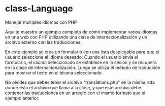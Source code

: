 # class-Language
Manejar multiples idiomas con PHP

Aquí te muestro un ejemplo completo de cómo implementar varios idiomas en una web con PHP utilizando una clase de internacionalización y un archivo externo con las traducciones.

En este ejemplo se crea un formulario con una lista desplegable para que el usuario seleccione el idioma deseado. Cuando el usuario envía el formulario, el idioma seleccionado se establece en la sesión y se recupera en la clase de internacionalización. Luego se utiliza el método de traducción para mostrar el texto en el idioma seleccionado.

No olvides que debes tener el archivo "translations.php" en la misma ruta donde esta el archivo que llama a la clase, y que este archivo debe contener las traducciones en un arreglo con el mismo formato que el ejemplo anterior.
